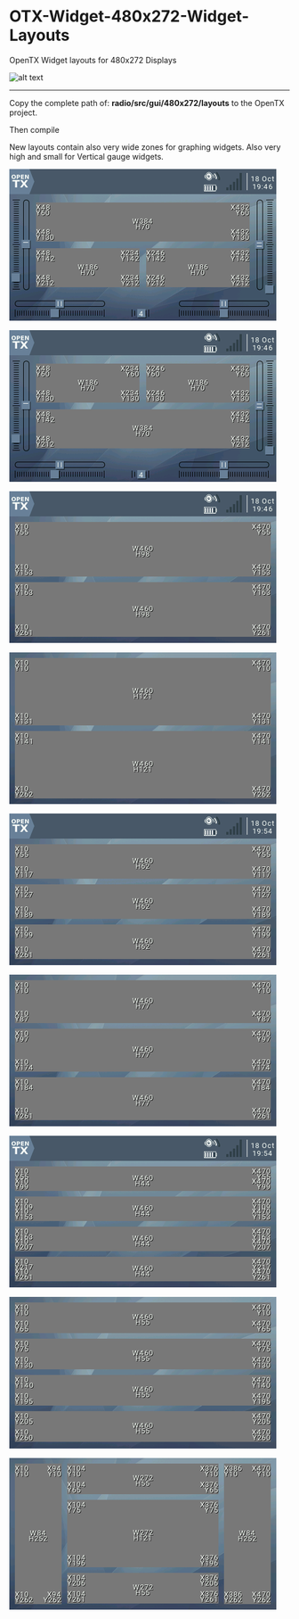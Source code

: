 # OTX-Widget-480x272-Widget-Layouts
 OpenTX Widget layouts for 480x272 Displays
 
 
   ![alt text](https://github.com/Hobby4life/OTX-Widget-480x272-Widget-Layouts/blob/main/layout-example.png)
 
 ---------------------------------------------------------
 
  
  Copy the complete path of: **radio/src/gui/480x272/layouts** to the OpenTX project.
  
  Then compile
  
  New layouts contain also very wide zones for graphing widgets.
  Also very high and small for Vertical gauge widgets.
  
  
  ![alt text](https://github.com/Hobby4life/OTX-Widget-480x272-Widget-Layouts/blob/main/layouts/Layout-1+2.png)
  
  ![alt text](https://github.com/Hobby4life/OTX-Widget-480x272-Widget-Layouts/blob/main/layouts/Layout-1+2inv.png)
  
  ![alt text](https://github.com/Hobby4life/OTX-Widget-480x272-Widget-Layouts/blob/main/layouts/Layout-1x2.png)
  
  ![alt text](https://github.com/Hobby4life/OTX-Widget-480x272-Widget-Layouts/blob/main/layouts/Layout-1x2full.png)
  
  ![alt text](https://github.com/Hobby4life/OTX-Widget-480x272-Widget-Layouts/blob/main/layouts/Layout-1x3.png)
  
  ![alt text](https://github.com/Hobby4life/OTX-Widget-480x272-Widget-Layouts/blob/main/layouts/Layout-1x3full.png)
  
  ![alt text](https://github.com/Hobby4life/OTX-Widget-480x272-Widget-Layouts/blob/main/layouts/Layout-1x4.png)
  
  ![alt text](https://github.com/Hobby4life/OTX-Widget-480x272-Widget-Layouts/blob/main/layouts/Layout-1x4full.png)
  
  ![alt text](https://github.com/Hobby4life/OTX-Widget-480x272-Widget-Layouts/blob/main/layouts/Layout-5.png)
  
